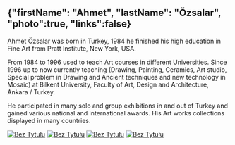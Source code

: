 {"firstName": "Ahmet",
"lastName": "Özsalar",
"photo":true,
"links":false}
---
Ahmet Özsalar was born in Turkey, 1984 he finished his high education in Fine Art from Pratt Institute, New York, USA. 

From 1984 to 1996 used to teach Art courses in different Universities. Since 1996 up to now currently teaching (Drawing, Painting, Ceramics, Art studio, Special problem in Drawing and Ancient techniques and new technology in Mosaic) at Bilkent University, Faculty of Art, Design and Architecture, Ankara / Turkey.

He participated in many solo and group exhibitions in and out of Turkey and gained various national and international awards. His Art works collections displayed in many countries.

[![Bez Tytułu](img/image_1.jpg)](img/image_1.jpg)
[![Bez Tytułu](img/image_2.jpg)](img/image_2.jpg)
[![Bez Tytułu](img/image_3.jpg)](img/image_3.jpg)
[![Bez Tytułu](img/image_4.jpg)](img/image_4.jpg)
